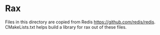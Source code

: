 # Rax

Files in this directory are copied from Redis <https://github.com/redis/redis>. CMakeLists.txt helps build a library
for rax out of these files.
